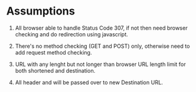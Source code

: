 # Assumptions

1. All browser able to handle Status Code 307, if not then need browser checking and do redirection using javascript.

2. There's no method checking (GET and POST) only, otherwise need to add request method checking.

3. URL with any lenght but not longer than browser URL length limit for both shortened and destination.

4. All header and will be passed over to new Destination URL.

